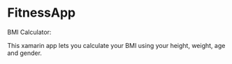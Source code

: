 # FitnessApp

BMI Calculator:

This xamarin app lets you calculate your BMI using your height, weight, age and gender.

